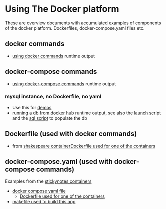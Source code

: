 # Using The Docker platform

These are overview documents with accumulated examples of components of the docker platform.
Dockerfiles, docker-compose.yaml files etc.

## docker commands
* [using docker commands](DOCKERCMDS.md)  runtime output 
## docker-compose commands
* [using docker-compose commands](DOCKERCOMPOSECMDS.md) runtime output

### mysql instance, no Dockerfile, no yaml
* Use this for [demos](MYSQLDEMO.md)
* [running a db from docker hub](MYSQL-INSTANCE.md) runtime output, see also the [launch script](standalone-mysql.sh) and the [sql script](quickdb.sql) to populate the db

## Dockerfile (used with docker commands)
* from [shakespeare container](../shakespeare-ec)[Dockerfile used for one of the containers](Dockerfile-redis-shakespeare.md)

## docker-compose.yaml (used with docker-compose commands)
Examples from the [stickynotes containers](../stickynotes-jb) 

* [docker compose yaml file](docker-compose.yaml-stickynotes.md)
    * [Dockerfile used for one of the containers](Dockerfile-used-with-compose-stickynotes.md)
* [makefile used to build this app](Makefile-stickynotes.md) 
